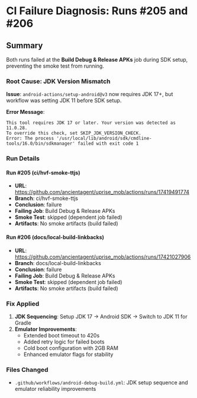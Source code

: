 # CI Failure Diagnosis: Runs #205 and #206

## Summary
Both runs failed at the **Build Debug & Release APKs** job during SDK setup, preventing the smoke test from running.

### Root Cause: JDK Version Mismatch
**Issue**: `android-actions/setup-android@v3` now requires JDK 17+, but workflow was setting JDK 11 before SDK setup.

**Error Message**:
```
This tool requires JDK 17 or later. Your version was detected as 11.0.28.
To override this check, set SKIP_JDK_VERSION_CHECK.
Error: The process '/usr/local/lib/android/sdk/cmdline-tools/16.0/bin/sdkmanager' failed with exit code 1
```

### Run Details

#### Run #205 (ci/hvf-smoke-ttjs)
- **URL**: https://github.com/ancientagent/uprise_mob/actions/runs/17419491774
- **Branch**: ci/hvf-smoke-ttjs  
- **Conclusion**: failure
- **Failing Job**: Build Debug & Release APKs
- **Smoke Test**: skipped (dependent job failed)
- **Artifacts**: No smoke artifacts (build failed)

#### Run #206 (docs/local-build-linkbacks) 
- **URL**: https://github.com/ancientagent/uprise_mob/actions/runs/17421027906
- **Branch**: docs/local-build-linkbacks
- **Conclusion**: failure  
- **Failing Job**: Build Debug & Release APKs
- **Smoke Test**: skipped (dependent job failed)
- **Artifacts**: No smoke artifacts (build failed)

### Fix Applied
1. **JDK Sequencing**: Setup JDK 17 → Android SDK → Switch to JDK 11 for Gradle
2. **Emulator Improvements**: 
   - Extended boot timeout to 420s
   - Added retry logic for failed boots
   - Cold boot configuration with 2GB RAM
   - Enhanced emulator flags for stability

### Files Changed
- `.github/workflows/android-debug-build.yml`: JDK setup sequence and emulator reliability improvements